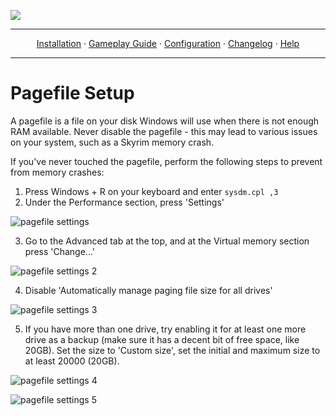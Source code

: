 <a href="#"><img src="images/banner.webp" target="_blank"></a>

---

<p align="center">
  <a href="README.md">Installation</a> ·
  <a href="GAMEPLAY.md">Gameplay Guide</a> ·
  <a href="CONFIGURATION.md">Configuration</a> ·
  <a href="CHANGELOG.md">Changelog</a> ·
  <a href="HELP.md">Help</a>
</p>

---

# Pagefile Setup

A pagefile is a file on your disk Windows will use when there is not enough RAM available. Never disable the pagefile - this may lead to various issues on your system, such as a Skyrim memory crash.

If you've never touched the pagefile, perform the following steps to prevent from memory crashes:

1. Press Windows + R on your keyboard and enter `sysdm.cpl ,3`
2. Under the Performance section, press 'Settings'

![pagefile settings](https://raw.githubusercontent.com/Lost-Outpost/lost-legacy/main/images/pagefile1.png)

3. Go to the Advanced tab at the top, and at the Virtual memory section press 'Change...'

![pagefile settings 2](https://raw.githubusercontent.com/Lost-Outpost/lost-legacy/main/images/pagefile2.png)

4. Disable 'Automatically manage paging file size for all drives'

![pagefile settings 3](https://raw.githubusercontent.com/Lost-Outpost/lost-legacy/main/images/pagefile3.png)

5. If you have more than one drive, try enabling it for at least one more drive as a backup (make sure it has a decent bit of free space, like 20GB). Set the size to 'Custom size', set the initial and maximum size to at least 20000 (20GB).

![pagefile settings 4](https://raw.githubusercontent.com/Lost-Outpost/lost-legacy/main/images/pagefile4.png)

![pagefile settings 5](https://raw.githubusercontent.com/Lost-Outpost/lost-legacy/main/images/pagefile5.png)
